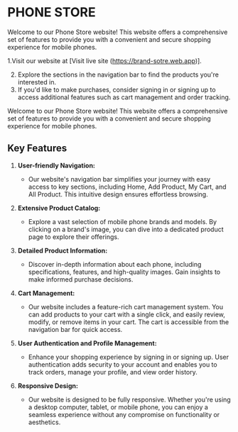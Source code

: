 # PHONE STORE

Welcome to our Phone Store website! This website offers a comprehensive set of features to provide you with a convenient and secure shopping experience for mobile phones.

1.Visit our website at [Visit live site (https://brand-sotre.web.app)].

2. Explore the sections in the navigation bar to find the products you're interested in.
3. If you'd like to make purchases, consider signing in or signing up to access additional features such as cart management and order tracking.



Welcome to our Phone Store website! This website offers a comprehensive set of features to provide you with a convenient and secure shopping experience for mobile phones.

## Key Features

1. **User-friendly Navigation:**
   - Our website's navigation bar simplifies your journey with easy access to key sections, including Home, Add Product, My Cart, and All Product. This intuitive design ensures effortless browsing.

2. **Extensive Product Catalog:**
   - Explore a vast selection of mobile phone brands and models. By clicking on a brand's image, you can dive into a dedicated product page to explore their offerings.

3. **Detailed Product Information:**
   - Discover in-depth information about each phone, including specifications, features, and high-quality images. Gain insights to make informed purchase decisions.

4. **Cart Management:**
   - Our website includes a feature-rich cart management system. You can add products to your cart with a single click, and easily review, modify, or remove items in your cart. The cart is accessible from the navigation bar for quick access.

5. **User Authentication and Profile Management:**
   - Enhance your shopping experience by signing in or signing up. User authentication adds security to your account and enables you to track orders, manage your profile, and view order history.

6. **Responsive Design:**
   - Our website is designed to be fully responsive. Whether you're using a desktop computer, tablet, or mobile phone, you can enjoy a seamless experience without any compromise on functionality or aesthetics.
